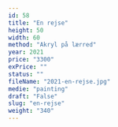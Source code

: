 ```yaml
---
id: 58
title: "En rejse"
height: 50
width: 60
method: "Akryl på lærred"
year: 2021
price: "3300"
exPrice: ""
status: ""
fileName: "2021-en-rejse.jpg"
medie: "painting"
draft: "False"
slug: "en-rejse"
weight: "340"
---
```

